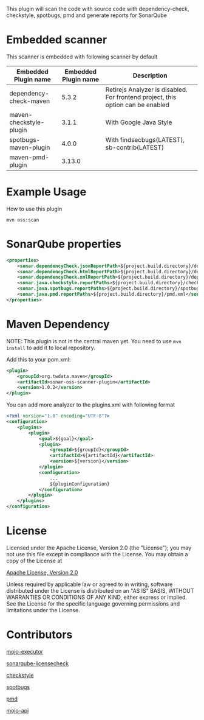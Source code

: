 
This plugin will scan the code with source code with dependency-check, checkstyle, spotbugs, pmd and generate reports for SonarQube

Embedded scanner
=============

This scanner is embedded with following scanner by default

Embedded Plugin name              |Embedded Plugin name        |Description
----------------------------------|----------------------------|-----------------------------------------------
dependency-check-maven            | 5.3.2                      | Retirejs Analyzer is disabled. For frontend project, this option can be enabled                  
maven-checkstyle-plugin           | 3.1.1                      | With Google Java Style
spotbugs-maven-plugin             | 4.0.0                      | With findsecbugs(LATEST), sb-contrib(LATEST)        
maven-pmd-plugin                  | 3.13.0                     | 

Example Usage
=============

How to use this plugin

```shell script
mvn oss:scan
```

SonarQube properties
=============

```xml
<properties>
    <sonar.dependencyCheck.jsonReportPath>${project.build.directory}/dependency-check-report.json</sonar.dependencyCheck.jsonReportPath>
    <sonar.dependencyCheck.htmlReportPath>${project.build.directory}/dependency-check-report.html</sonar.dependencyCheck.htmlReportPath>
    <sonar.dependencyCheck.xmlReportPath>${project.build.directory}/dependency-check-report.xml</sonar.dependencyCheck.xmlReportPath>
    <sonar.java.checkstyle.reportPaths>${project.build.directory}/checkstyle-result.xml</sonar.java.checkstyle.reportPaths>
    <sonar.java.spotbugs.reportPaths>${project.build.directory}/spotbugsXml.xml</sonar.java.spotbugs.reportPaths>
    <sonar.java.pmd.reportPaths>${project.build.directory}/pmd.xml</sonar.java.pmd.reportPaths>
</properties>
```

Maven Dependency
================

NOTE: This plugin is not in the central maven yet. You need to use `mvn install` to add it to local repository.

Add this to your pom.xml:

```xml
<plugin>
    <groupId>org.twdata.maven</groupId>
    <artifactId>sonar-oss-scanner-plugin</artifactId>
    <version>1.0.2</version>
</plugin>
```

You can add more analyzer to the plugins.xml with following format

```xml
<?xml version="1.0" encoding="UTF-8"?>
<configuration>
    <plugins>
        <plugin>
            <goal>${goal}</goal>
            <plugin>
                <groupId>${groupId}</groupId>
                <artifactId>${artifactId}</artifactId>
                <version>${version}</version>
            </plugin>
            <configuration>
                ...
                ${pluginConfiguration}
            </configuration>
        </plugin>
    </plugins>
</configuration>

```

License
=======
Licensed under the Apache License, Version 2.0 (the "License"); you may not use this file except in compliance with the License. You may obtain a copy of the License at

[Apache License, Version 2.0](http://www.apache.org/licenses/LICENSE-2.0)

Unless required by applicable law or agreed to in writing, software distributed under the License is distributed on an "AS IS" BASIS, WITHOUT WARRANTIES OR CONDITIONS OF ANY KIND, either express or implied. See the License for the specific language governing permissions and limitations under the License.

Contributors
============
[mojo-executor](https://github.com/TimMoore/mojo-executor)

[sonarqube-licensecheck](https://github.com/porscheinformatik/sonarqube-licensecheck)

[checkstyle](https://github.com/checkstyle/checkstyle)

[spotbugs](https://github.com/spotbugs/spotbugs)

[pmd](https://github.com/pmd/pmd)

[mojo-api](http://maven.apache.org/developers/mojo-api-specification.html)
